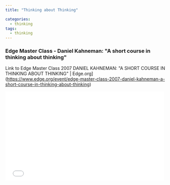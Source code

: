 ```yaml
---
title: "Thinking about Thinking"

categories:
  - thinking
tags:
  - thinking
---
```




### Edge Master Class - Daniel Kahneman: "A short course in thinking about thinking"

Link to Edge Master Class 2007 DANIEL KAHNEMAN: &quot;A SHORT COURSE IN THINKING ABOUT THINKING&quot; | Edge.org](https://www.edge.org/event/edge-master-class-2007-daniel-kahneman-a-short-course-in-thinking-about-thinking)





<iframe allowfullscreen="" frameborder="0" height="282" mozallowfullscreen="" src="//player.vimeo.com/video/79498217?byline=0&portrait=0&color=e8e8e8" webkitallowfullscreen="" width="500">


<iframe allowfullscreen="" frameborder="0" height="282" mozallowfullscreen="" src="//player.vimeo.com/video/79498217?byline=0&portrait=0&color=e8e8e8" webkitallowfullscreen="" width="500">